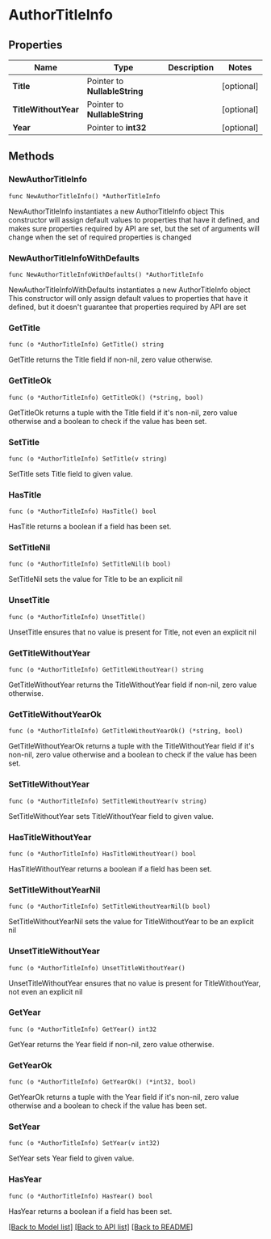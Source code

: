# AuthorTitleInfo

## Properties

Name | Type | Description | Notes
------------ | ------------- | ------------- | -------------
**Title** | Pointer to **NullableString** |  | [optional] 
**TitleWithoutYear** | Pointer to **NullableString** |  | [optional] 
**Year** | Pointer to **int32** |  | [optional] 

## Methods

### NewAuthorTitleInfo

`func NewAuthorTitleInfo() *AuthorTitleInfo`

NewAuthorTitleInfo instantiates a new AuthorTitleInfo object
This constructor will assign default values to properties that have it defined,
and makes sure properties required by API are set, but the set of arguments
will change when the set of required properties is changed

### NewAuthorTitleInfoWithDefaults

`func NewAuthorTitleInfoWithDefaults() *AuthorTitleInfo`

NewAuthorTitleInfoWithDefaults instantiates a new AuthorTitleInfo object
This constructor will only assign default values to properties that have it defined,
but it doesn't guarantee that properties required by API are set

### GetTitle

`func (o *AuthorTitleInfo) GetTitle() string`

GetTitle returns the Title field if non-nil, zero value otherwise.

### GetTitleOk

`func (o *AuthorTitleInfo) GetTitleOk() (*string, bool)`

GetTitleOk returns a tuple with the Title field if it's non-nil, zero value otherwise
and a boolean to check if the value has been set.

### SetTitle

`func (o *AuthorTitleInfo) SetTitle(v string)`

SetTitle sets Title field to given value.

### HasTitle

`func (o *AuthorTitleInfo) HasTitle() bool`

HasTitle returns a boolean if a field has been set.

### SetTitleNil

`func (o *AuthorTitleInfo) SetTitleNil(b bool)`

 SetTitleNil sets the value for Title to be an explicit nil

### UnsetTitle
`func (o *AuthorTitleInfo) UnsetTitle()`

UnsetTitle ensures that no value is present for Title, not even an explicit nil
### GetTitleWithoutYear

`func (o *AuthorTitleInfo) GetTitleWithoutYear() string`

GetTitleWithoutYear returns the TitleWithoutYear field if non-nil, zero value otherwise.

### GetTitleWithoutYearOk

`func (o *AuthorTitleInfo) GetTitleWithoutYearOk() (*string, bool)`

GetTitleWithoutYearOk returns a tuple with the TitleWithoutYear field if it's non-nil, zero value otherwise
and a boolean to check if the value has been set.

### SetTitleWithoutYear

`func (o *AuthorTitleInfo) SetTitleWithoutYear(v string)`

SetTitleWithoutYear sets TitleWithoutYear field to given value.

### HasTitleWithoutYear

`func (o *AuthorTitleInfo) HasTitleWithoutYear() bool`

HasTitleWithoutYear returns a boolean if a field has been set.

### SetTitleWithoutYearNil

`func (o *AuthorTitleInfo) SetTitleWithoutYearNil(b bool)`

 SetTitleWithoutYearNil sets the value for TitleWithoutYear to be an explicit nil

### UnsetTitleWithoutYear
`func (o *AuthorTitleInfo) UnsetTitleWithoutYear()`

UnsetTitleWithoutYear ensures that no value is present for TitleWithoutYear, not even an explicit nil
### GetYear

`func (o *AuthorTitleInfo) GetYear() int32`

GetYear returns the Year field if non-nil, zero value otherwise.

### GetYearOk

`func (o *AuthorTitleInfo) GetYearOk() (*int32, bool)`

GetYearOk returns a tuple with the Year field if it's non-nil, zero value otherwise
and a boolean to check if the value has been set.

### SetYear

`func (o *AuthorTitleInfo) SetYear(v int32)`

SetYear sets Year field to given value.

### HasYear

`func (o *AuthorTitleInfo) HasYear() bool`

HasYear returns a boolean if a field has been set.


[[Back to Model list]](../README.md#documentation-for-models) [[Back to API list]](../README.md#documentation-for-api-endpoints) [[Back to README]](../README.md)


